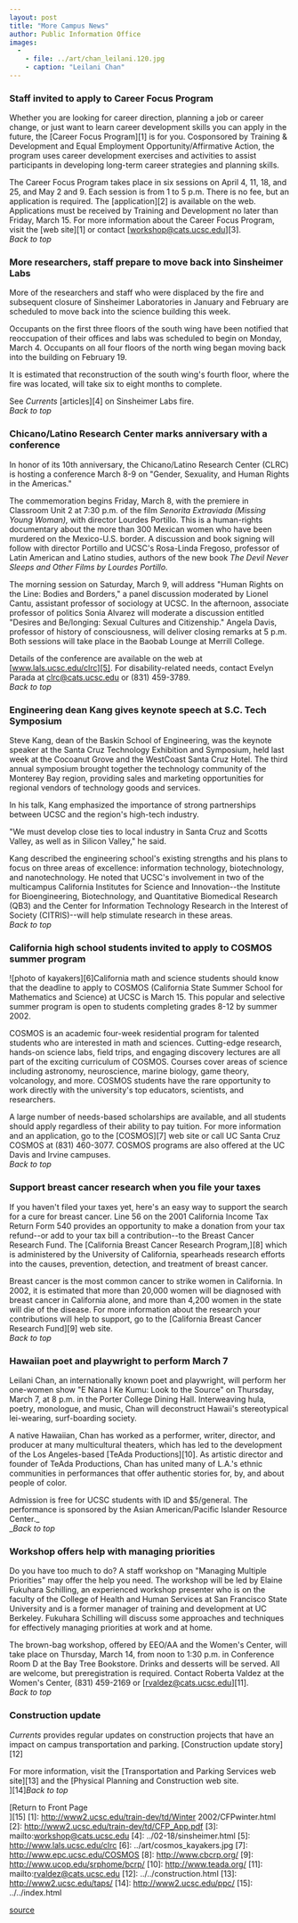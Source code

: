 ```yaml
---
layout: post
title: "More Campus News"
author: Public Information Office
images:
  -
    - file: ../art/chan_leilani.120.jpg
    - caption: "Leilani Chan"
---
```


### Staff invited to apply to Career Focus Program

Whether you are looking for career direction, planning a job or career change, or just want to learn career development skills you can apply in the future, the [Career Focus Program][1] is for you. Cosponsored by Training & Development and Equal Employment Opportunity/Affirmative Action, the program uses career development exercises and activities to assist participants in developing long-term career strategies and planning skills.   
  
The Career Focus Program takes place in six sessions on April 4, 11, 18, and 25, and May 2 and 9. Each session is from 1 to 5 p.m. There is no fee, but an application is required. The [application][2] is available on the web. Applications must be received by Training and Development no later than Friday, March 15. For more information about the Career Focus Program, visit the [web site][1] or contact [workshop@cats.ucsc.edu][3].  
_Back to top_

### **More researchers, staff prepare to move back into Sinsheimer Labs**

More of the researchers and staff who were displaced by the fire and subsequent closure of Sinsheimer Laboratories in January and February are scheduled to move back into the science building this week.  
  
Occupants on the first three floors of the south wing have been notified that reoccupation of their offices and labs was scheduled to begin on Monday, March 4. Occupants on all four floors of the north wing began moving back into the building on February 19.  
  
It is estimated that reconstruction of the south wing's fourth floor, where the fire was located, will take six to eight months to complete.

See _Currents_ [articles][4] on Sinsheimer Labs fire.  
_Back to top_

### **Chicano/Latino Research Center marks anniversary with a conference**

In honor of its 10th anniversary, the Chicano/Latino Research Center (CLRC) is hosting a conference March 8-9 on "Gender, Sexuality, and Human Rights in the Americas."  

The commemoration begins Friday, March 8, with the premiere in Classroom Unit 2 at 7:30 p.m. of the film _Senorita Extraviada (Missing Young Woman),_ with director Lourdes Portillo. This is a human-rights documentary about the more than 300 Mexican women who have been murdered on the Mexico-U.S. border. A discussion and book signing will follow with director Portillo and UCSC's Rosa-Linda Fregoso, professor of Latin American and Latino studies, authors of the new book _The Devil Never Sleeps and Other Films by Lourdes Portillo._  

The morning session on Saturday, March 9, will address "Human Rights on the Line: Bodies and Borders," a panel discussion moderated by Lionel Cantu, assistant professor of sociology at UCSC. In the afternoon, associate professor of politics Sonia Alvarez will moderate a discussion entitled "Desires and Be/longing: Sexual Cultures and Citizenship." Angela Davis, professor of history of consciousness, will deliver closing remarks at 5 p.m. Both sessions will take place in the Baobab Lounge at Merrill College.  
  
Details of the conference are available on the web at [www.lals.ucsc.edu/clrc][5]. For disability-related needs, contact Evelyn Parada at clrc@cats.ucsc.edu or (831) 459-3789.  
_Back to top_

### **Engineering dean Kang gives keynote speech at S.C. Tech Symposium**

Steve Kang, dean of the Baskin School of Engineering, was the keynote speaker at the Santa Cruz Technology Exhibition and Symposium, held last week at the Cocoanut Grove and the WestCoast Santa Cruz Hotel. The third annual symposium brought together the technology community of the Monterey Bay region, providing sales and marketing opportunities for regional vendors of technology goods and services.   
  
In his talk, Kang emphasized the importance of strong partnerships between UCSC and the region's high-tech industry.   
  
"We must develop close ties to local industry in Santa Cruz and Scotts Valley, as well as in Silicon Valley," he said.  
  
Kang described the engineering school's existing strengths and his plans to focus on three areas of excellence: information technology, biotechnology, and nanotechnology. He noted that UCSC's involvement in two of the multicampus California Institutes for Science and Innovation--the Institute for Bioengineering, Biotechnology, and Quantitative Biomedical Research (QB3) and the Center for Information Technology Research in the Interest of Society (CITRIS)--will help stimulate research in these areas.  
_Back to top_

### California high school students invited to apply to COSMOS summer program

![photo of kayakers][6]California math and science students should know that the deadline to apply to COSMOS (California State Summer School for Mathematics and Science) at UCSC is March 15. This popular and selective summer program is open to students completing grades 8-12 by summer 2002.   
  
COSMOS is an academic four-week residential program for talented students who are interested in math and sciences. Cutting-edge research, hands-on science labs, field trips, and engaging discovery lectures are all part of the exciting curriculum of COSMOS. Courses cover areas of science including astronomy, neuroscience, marine biology, game theory, volcanology, and more. COSMOS students have the rare opportunity to work directly with the university's top educators, scientists, and researchers.   
  
A large number of needs-based scholarships are available, and all students should apply regardless of their ability to pay tuition. For more information and an application, go to the [COSMOS][7] web site or call UC Santa Cruz COSMOS at (831) 460-3077. COSMOS programs are also offered at the UC Davis and Irvine campuses.  
_Back to top_

### Support breast cancer research when you file your taxes

If you haven't filed your taxes yet, here's an easy way to support the search for a cure for breast cancer. Line 56 on the 2001 California Income Tax Return Form 540 provides an opportunity to make a donation from your tax refund--or add to your tax bill a contribution--to the Breast Cancer Research Fund. The [California Breast Cancer Research Program,][8] which is administered by the University of California, spearheads research efforts into the causes, prevention, detection, and treatment of breast cancer.   
  
Breast cancer is the most common cancer to strike women in California. In 2002, it is estimated that more than 20,000 women will be diagnosed with breast cancer in California alone, and more than 4,200 women in the state will die of the disease. For more information about the research your contributions will help to support, go to the [California Breast Cancer Research Fund][9] web site.  
_Back to top_

### Hawaiian poet and playwright to perform March 7

Leilani Chan, an internationally known poet and playwright, will perform her one-women show "E Nana I Ke Kumu: Look to the Source" on Thursday, March 7, at 8 p.m. in the Porter College Dining Hall. Interweaving hula, poetry, monologue, and music, Chan will deconstruct Hawaii's stereotypical lei-wearing, surf-boarding society.

A native Hawaiian, Chan has worked as a performer, writer, director, and producer at many multicultural theaters, which has led to the development of the Los Angeles-based [TeAda Productions][10]. As artistic director and founder of TeAda Productions, Chan has united many of L.A.'s ethnic communities in performances that offer authentic stories for, by, and about people of color.

Admission is free for UCSC students with ID and $5/general. The performance is sponsored by the Asian American/Pacific Islander Resource Center._  
__Back to top_

### Workshop offers help with managing priorities

Do you have too much to do? A staff workshop on "Managing Multiple Priorities" may offer the help you need. The workshop will be led by Elaine Fukuhara Schilling, an experienced workshop presenter who is on the faculty of the College of Health and Human Services at San Francisco State University and is a former manager of training and development at UC Berkeley. Fukuhara Schilling will discuss some approaches and techniques for effectively managing priorities at work and at home.

The brown-bag workshop, offered by EEO/AA and the Women's Center, will take place on Thursday, March 14, from noon to 1:30 p.m. in Conference Room D at the Bay Tree Bookstore. Drinks and desserts will be served. All are welcome, but preregistration is required. Contact Roberta Valdez at the Women's Center, (831) 459-2169 or [rvaldez@cats.ucsc.edu][11].  
_Back to top_

### Construction update

_Currents_ provides regular updates on construction projects that have an impact on campus transportation and parking. [Construction update story][12]

For more information, visit the [Transportation and Parking Services web site][13] and the [Physical Planning and Construction web site.  
][14]_Back to top_

[Return to Front Page  
][15]
[1]: http://www2.ucsc.edu/train-dev/td/Winter 2002/CFPwinter.html
[2]: http://www2.ucsc.edu/train-dev/td/CFP_App.pdf
[3]: mailto:workshop@cats.ucsc.edu
[4]: ../02-18/sinsheimer.html
[5]: http://www.lals.ucsc.edu/clrc
[6]: ../art/cosmos_kayakers.jpg
[7]: http://www.epc.ucsc.edu/COSMOS
[8]: http://www.cbcrp.org/
[9]: http://www.ucop.edu/srphome/bcrp/
[10]: http://www.teada.org/
[11]: mailto:rvaldez@cats.ucsc.edu
[12]: ../../construction.html
[13]: http://www2.ucsc.edu/taps/
[14]: http://www2.ucsc.edu/ppc/
[15]: ../../index.html

[source](http://www1.ucsc.edu/currents/01-02/03-04/morenews.html "Permalink to morenews")
